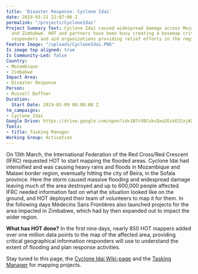 ```yaml
---
title: 'Disaster Response: Cyclone Idai'
date: 2019-03-21 22:07:00 Z
permalink: "/projects/CycloneIdai"
Project Summary Text: Cyclone Idai caused widespread damage across Mozambique, Malawi
  and Zimbabwe. HOT and partners have been busy creating a basemap critical for first
  responders and aid organizations providing relief efforts in the region.
Feature Image: "/uploads/CycloneIdai.PNG"
Is image top aligned: true
Is Community-Led: false
Country:
- Mozambique
- Zimbabwe
Impact Area:
- Disaster Response
Person:
- Russell Deffner
Duration:
  Start Date: 2019-03-09 00:00:00 Z
tm_campaigns:
- Cyclone Idai
Google Drive: https://drive.google.com/open?id=1B7rVBCukcQxw2EskE32xjWZFdoC0AqC2
Tools:
- title: Tasking Manager
Working Group: Activation
---
```


On 13th March, the International Federation of the Red Cross/Red Crescent (IFRC) requested HOT to start mapping the flooded areas. Cyclone Idai had intensified and was causing heavy rains and floods in Mozambique and Malawi border region, eventually hitting the city of Beira, in the Sofala province. Here the storm caused massive flooding and widespread damage leaving much of the area destroyed and up to 600,000 people affected. IFRC needed information fast on what the situation looked like on the ground, and HOT deployed their team of volunteers to map it for them.
In the following days Médecins Sans Frontières also launched projects for the area impacted in Zimbabwe, which had by then expanded out to impact the wider region. 

**What has HOT done?**
In the first nine days, nearly 850 HOT mappers added over one million data points to the map of the affected area, providing critical geographical information responders will use to understand the extent of flooding and plan response activities. 

Stay tuned to this page, the [Cyclone Idai Wiki-page](https://wiki.openstreetmap.org/wiki/Cyclone_Idai) and the [Tasking Manager](https://tasks.hotosm.org) for mapping projects.